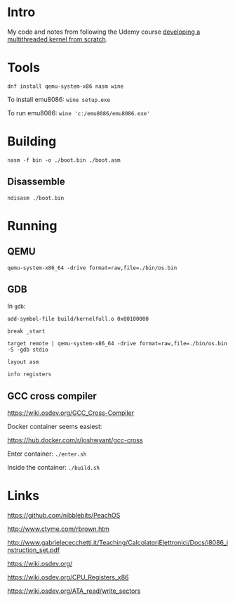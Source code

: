 # Intro

My code and notes from following the Udemy course [developing a multithreaded kernel from scratch](https://www.udemy.com/course/developing-a-multithreaded-kernel-from-scratch/).


# Tools

`dnf install qemu-system-x86 nasm wine`

To install emu8086: `wine setup.exe`

To run emu8086: `wine 'c:/emu8086/emu8086.exe'`

# Building

`nasm -f bin -o ./boot.bin ./boot.asm`

## Disassemble

`ndisasm ./boot.bin`


# Running

## QEMU

`qemu-system-x86_64 -drive format=raw,file=./bin/os.bin`

## GDB

In `gdb`:

```
add-symbol-file build/kernelfull.o 0x00100000

break _start

target remote | qemu-system-x86_64 -drive format=raw,file=./bin/os.bin -S -gdb stdio
```

```
layout asm

info registers
```

## GCC cross compiler

https://wiki.osdev.org/GCC_Cross-Compiler

Docker container seems easiest:

https://hub.docker.com/r/joshwyant/gcc-cross

Enter container: `./enter.sh`

Inside the container: `./build.sh`


# Links

https://github.com/nibblebits/PeachOS

http://www.ctyme.com/rbrown.htm

http://www.gabrielececchetti.it/Teaching/CalcolatoriElettronici/Docs/i8086_instruction_set.pdf

https://wiki.osdev.org/

https://wiki.osdev.org/CPU_Registers_x86

https://wiki.osdev.org/ATA_read/write_sectors